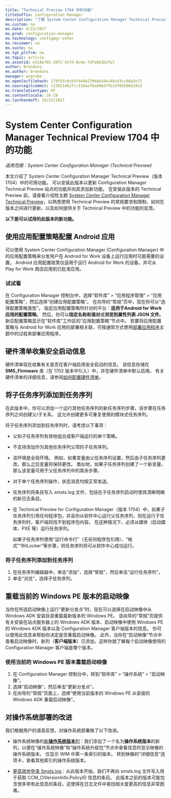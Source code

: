 ```yaml
---
title: "Technical Preview 1704 中的功能"
titleSuffix: Configuration Manager
description: "了解 System Center Configuration Manager Technical Preview（版本 1704）中的可用功能。"
ms.custom: na
ms.date: 4/21/2017
ms.prod: configuration-manager
ms.technology: configmgr-other
ms.reviewer: na
ms.suite: na
ms.tgt_pltfrm: na
ms.topic: article
ms.assetid: e318e705-20f2-417d-8cde-7dfe661b2fa7
author: Brenduns
ms.author: brenduns
manager: angrobe
ms.openlocfilehash: 179fd3c8cb3f44db270dab344c88c63cc88a2e71
ms.sourcegitcommit: c236214b2fcc13dae7bad96d7fb33f692868191d
ms.translationtype: HT
ms.contentlocale: zh-CN
ms.lasthandoff: 10/12/2017
---
```

# <a name="capabilities-in-technical-preview-1704-for-system-center-configuration-manager"></a>System Center Configuration Manager Technical Preview 1704 中的功能

*适用范围：System Center Configuration Manager (Technical Preview)*

本文介绍了 System Center Configuration Manager Technical Preview（版本 1704）中的可用功能。 可以安装此版本以更新 Configuration Manager Technical Preview 站点的功能并向其添加新功能。 在安装此版本的 Technical Preview 前，请查看介绍性主题 [System Center Configuration Manager Technical Preview](../../core/get-started/technical-preview.md)，以熟悉使用 Technical Preview 的常规要求和限制、如何在版本之间进行更新，以及如何提供关于 Technical Preview 中的功能的反馈。    


**以下是可以试用的此版本的新功能。**  

## <a name="configure-android-apps-with-app-configuration-policies"></a>使用应用配置策略配置 Android 应用
可以使用 System Center Configuration Manager (Configuration Manager) 中的应用配置策略来分发用户在 Android for Work 设备上运行应用时可能需要的设置。 Android 应用配置政策仅适用于运行 Android for Work 的设备，并可从 Play for Work 商店应用到已批准应用。

### <a name="try-it-out"></a>试试看                 

在 Configuration Manager 控制台中，选择“软件库” > “应用程序管理” > “应用配置策略”，然后选择“创建应用配置策略”。 在向导的“常规”页中，现在你可以“选择配置策略类型”。 指定应用配置策略所针对的平台：**适用于Android for Work 应用的配置策略**。 然后，你可以**指定名称和值对**或**浏览到属性列表 JSON 文件**。 新应配置策略显示在“软件库”工作区的“应用配置策略”节点中。 若要将应用配置策略与 Android for Work 应用的部署相关联，可按通常方式使用[部署应用程序](/sccm/apps/deploy-use/deploy-applications)主题中的过程来部署应用程序。

## <a name="hardware-inventory-collects-secure-boot-information"></a>硬件清单收集安全启动信息
硬件清单现在收集有关是否在客户端启用安全启动的信息。 该信息存储在 **SMS_Firmware** 类（在 1702 版本中引入）中，并在硬件清单中默认启用。 有关硬件清单的详细信息，请参阅[如何配置硬件清单](/sccm/core/clients/manage/inventory/configure-hardware-inventory)。

## <a name="add-child-task-sequences-to-a-task-sequence"></a>将子任务序列添加到任务序列
在此版本中，你可以添加一个运行其他任务序列的新任务序列步骤，该步骤在任务序列之间创建父/子关系。 这允许创建更多可重复使用的模块式任务序列。  

将子任务序列添加到任务序列时，请考虑以下事项：

- 父和子任务序列有效地组合成客户端运行的单个策略。
- 不支持添加作为其他任务序列父项的子任务序列。
- 该环境是全局环境。 例如，如果变量由父任务序列设置，然后由子任务序列更改，那么之后变量将保持更改。 类似地，如果子任务序列创建了一个新变量，那么该变量可用于父任务序列中的其余步骤。
- 对于单个任务序列操作，状态消息均按正常发送。
- 任务序列将条目写入 smsts.log 文件，包括在子任务序列启动时使其清晰明确的新日志条目。
- 在 Technical Preview for Configuration Manager（版本 1704）中，如果子任务序列引用任何程序包，并且你从软件中心运行父任务序列，则在运行子任务序列时，客户端将找不到程序包内容。 在这种情况下，必须从媒体（启动媒体、PXE 等）运行任务序列。  

    如果子任务序列使用“运行命令行”（无任何程序包引用）、“格式”“BitLocker”等步骤，则任务序列将可从软件中心成功运行。

### <a name="to-add-a-child-task-sequence-to-a-task-sequence"></a>将子任务序列添加到任务序列
1. 在任务序列编辑器中，单击“添加”，选择“常规”，然后单击“运行任务序列”。
2. 单击“浏览”，选择子任务序列。  

## <a name="reload-boot-images-with-current-windows-pe-version"></a>重载当前的 Windows PE 版本的启动映像
当你在所选启动映像上运行“更新分发点”时，现在可以选择在启动映像中从 Windows ADK 安装目录重载最新版本的 Windows PE。 该向导的“常规”页提供有关安装在站点服务器上的 Windows ADK 版本、启动映像中使用 Windows PE 的 Windows ADK 版本以及 Configuration Manager 客户端版本的信息。 你可以使用此信息来帮助你决定是否重载启动映像。 此外，当你在“启动映像”节点中查看启动映像时，新列（**客户端版本**）已添加，这样你就了解每个启动映像使用的 Configuration Manager 客户端是哪个版本。

### <a name="to-reload-a-boot-image-with-the-current-windows-pe-version"></a>使用当前的 Windows PE 版本重载启动映像

1. 在 Configuration Manager 控制台中，转到“软件库” > “操作系统” > “启动映像”。
2. 选择“启动映像”，然后单击“更新分发点”。
3. 在向导的“常规”页面上，选择“使用当前版本的 Windows PE 从安装的 Windows ADK 重载启动映像”。

## <a name="improvements-to-operating-system-deployment"></a>对操作系统部署的改进
我们根据用户的语音反馈，对操作系统部署做了以下改进。

- 操作系统映像的[新**操作系统版本**列](https://configurationmanager.uservoice.com/forums/300492-ideas/suggestions/17558407-add-a-column-to-the-operating-system-images-node-f)：我们添加了一个名为**操作系统版本**的新列，以便在“操作系统映像”和“操作系统升级包”节点中查看信息时显示映像的操作系统版本。 仅显示 WIM 中第一条索引的版本。 转到映像的“详细信息”选项卡，查看其他索引的操作系统版本。

- [更高效地登录 Smsts.log](https://configurationmanager.uservoice.com/forums/300492-ideas/suggestions/16791919-stop-filling-smsts-log-with-useless)：从此版本开始，我们不再向 smsts.log 文件写入用于获取 CCM_CIVersionInfo.PolicyID 信息的条目。 此版本之前的版本可能包含很多带有此信息的条目，这使得在日志文件中查找相关度更高的信息非常困难。
